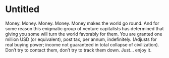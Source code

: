 # Untitled

Money. Money. Money. Money. Money makes the world go round. And for some reason this enigmatic group of venture capitalists has determined that giving you some will turn the world favorably for them. You are granted one million USD (or equivalent), post tax, per annum, indefinitely. (Adjusts for real buying power; income not guaranteed in total collapse of civilization). Don’t try to contact them, don’t try to track them down. Just… enjoy it.